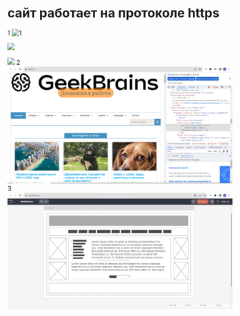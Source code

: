 # сайт работает на протоколе https
1
![1](дз3.1.PNG)

![](дз3.2.PNG)

![](дз3.3.PNG)
2
![](dz3.4.PNG)
3
![](3.5.PNG)